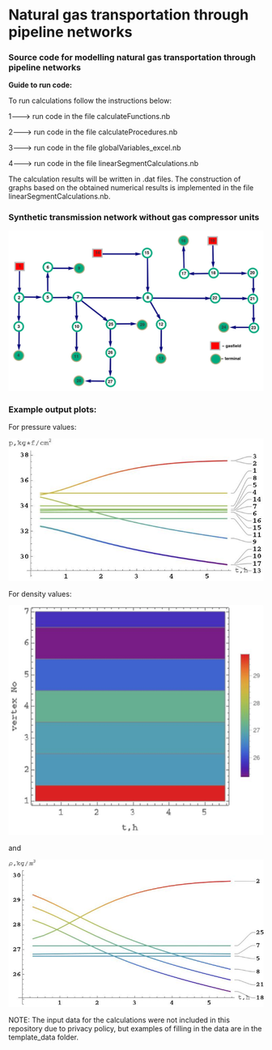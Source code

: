 # Natural gas transportation through pipeline networks
### Source code for modelling natural gas transportation through pipeline networks

**Guide to run code:**


To run calculations follow the instructions below:

1---> run code in the file calculateFunctions.nb

2---> run code in the file calculateProcedures.nb

3---> run code in the file globalVariables_excel.nb

4---> run code in the file linearSegmentCalculations.nb

The calculation results will be written in .dat files. 
The construction of graphs based on the obtained numerical results is implemented in the file linearSegmentCalculations.nb.

### Synthetic transmission network without gas compressor units

![plot](https://github.com/zhus-dika/natural_gas_transportation_through_pipeline_networks/blob/main/template_data/network.jpeg?raw=true)

### Example output plots:

For pressure values:

![plot](https://github.com/zhus-dika/natural_gas_transportation_through_pipeline_networks/blob/main/template_data/output/pstarts_gr.jpeg?raw=true)

For density values:

![plot](https://github.com/zhus-dika/natural_gas_transportation_through_pipeline_networks/blob/main/template_data/output/rhos.jpeg?raw=true)

and

![plot](https://github.com/zhus-dika/natural_gas_transportation_through_pipeline_networks/blob/main/template_data/output/rhos_gr.jpeg?raw=true)

NOTE: The input data for the calculations were not included in this repository due to privacy policy, but examples of filling in the data are in the template_data folder.
